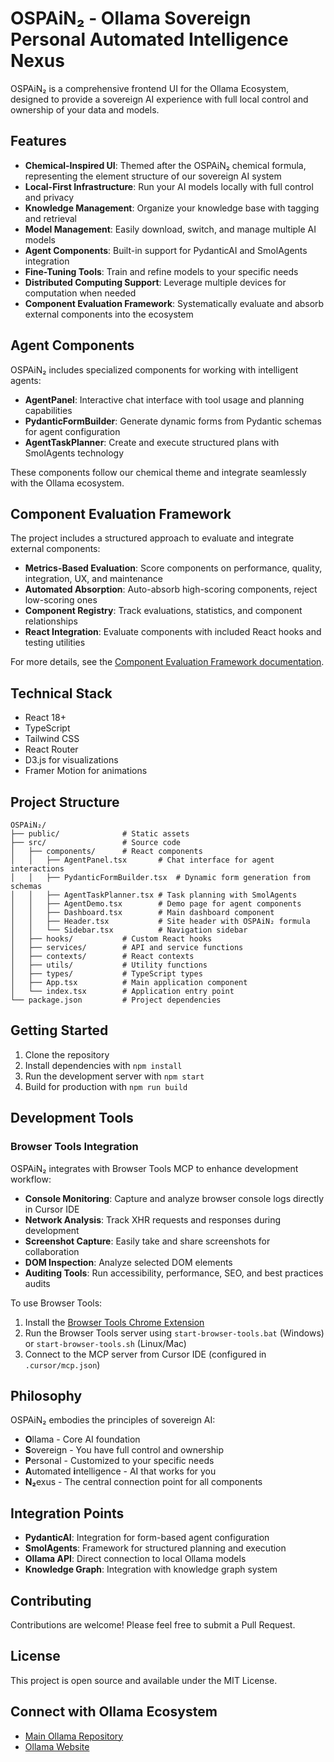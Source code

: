 # OSPAiN₂ - Ollama Sovereign Personal Automated Intelligence Nexus

OSPAiN₂ is a comprehensive frontend UI for the Ollama Ecosystem, designed to provide a sovereign AI experience with full local control and ownership of your data and models.

## Features

- **Chemical-Inspired UI**: Themed after the OSPAiN₂ chemical formula, representing the element structure of our sovereign AI system
- **Local-First Infrastructure**: Run your AI models locally with full control and privacy
- **Knowledge Management**: Organize your knowledge base with tagging and retrieval
- **Model Management**: Easily download, switch, and manage multiple AI models
- **Agent Components**: Built-in support for PydanticAI and SmolAgents integration
- **Fine-Tuning Tools**: Train and refine models to your specific needs
- **Distributed Computing Support**: Leverage multiple devices for computation when needed
- **Component Evaluation Framework**: Systematically evaluate and absorb external components into the ecosystem

## Agent Components

OSPAiN₂ includes specialized components for working with intelligent agents:

- **AgentPanel**: Interactive chat interface with tool usage and planning capabilities
- **PydanticFormBuilder**: Generate dynamic forms from Pydantic schemas for agent configuration
- **AgentTaskPlanner**: Create and execute structured plans with SmolAgents technology

These components follow our chemical theme and integrate seamlessly with the Ollama ecosystem.

## Component Evaluation Framework

The project includes a structured approach to evaluate and integrate external components:

- **Metrics-Based Evaluation**: Score components on performance, quality, integration, UX, and maintenance
- **Automated Absorption**: Auto-absorb high-scoring components, reject low-scoring ones
- **Component Registry**: Track evaluations, statistics, and component relationships
- **React Integration**: Evaluate components with included React hooks and testing utilities

For more details, see the [Component Evaluation Framework documentation](./docs/component_evaluation.md).

## Technical Stack

- React 18+
- TypeScript
- Tailwind CSS
- React Router
- D3.js for visualizations
- Framer Motion for animations

## Project Structure

```
OSPAiN₂/
├── public/              # Static assets
├── src/                 # Source code
│   ├── components/      # React components
│   │   ├── AgentPanel.tsx       # Chat interface for agent interactions
│   │   ├── PydanticFormBuilder.tsx  # Dynamic form generation from schemas
│   │   ├── AgentTaskPlanner.tsx # Task planning with SmolAgents
│   │   ├── AgentDemo.tsx        # Demo page for agent components
│   │   ├── Dashboard.tsx        # Main dashboard component
│   │   ├── Header.tsx           # Site header with OSPAiN₂ formula
│   │   └── Sidebar.tsx          # Navigation sidebar
│   ├── hooks/           # Custom React hooks
│   ├── services/        # API and service functions
│   ├── contexts/        # React contexts
│   ├── utils/           # Utility functions
│   ├── types/           # TypeScript types
│   ├── App.tsx          # Main application component
│   └── index.tsx        # Application entry point
└── package.json         # Project dependencies
```

## Getting Started

1. Clone the repository
2. Install dependencies with `npm install`
3. Run the development server with `npm start`
4. Build for production with `npm run build`

## Development Tools

### Browser Tools Integration

OSPAiN₂ integrates with Browser Tools MCP to enhance development workflow:

- **Console Monitoring**: Capture and analyze browser console logs directly in Cursor IDE
- **Network Analysis**: Track XHR requests and responses during development
- **Screenshot Capture**: Easily take and share screenshots for collaboration
- **DOM Inspection**: Analyze selected DOM elements
- **Auditing Tools**: Run accessibility, performance, SEO, and best practices audits

To use Browser Tools:

1. Install the [Browser Tools Chrome Extension](https://github.com/AgentDeskAI/browser-tools-mcp)
2. Run the Browser Tools server using `start-browser-tools.bat` (Windows) or `start-browser-tools.sh` (Linux/Mac)
3. Connect to the MCP server from Cursor IDE (configured in `.cursor/mcp.json`)

## Philosophy

OSPAiN₂ embodies the principles of sovereign AI:

- **O**llama - Core AI foundation
- **S**overeign - You have full control and ownership
- **P**ersonal - Customized to your specific needs
- **A**utomated **i**ntelligence - AI that works for you
- **N₂**exus - The central connection point for all components

## Integration Points

- **PydanticAI**: Integration for form-based agent configuration
- **SmolAgents**: Framework for structured planning and execution
- **Ollama API**: Direct connection to local Ollama models
- **Knowledge Graph**: Integration with knowledge graph system

## Contributing

Contributions are welcome! Please feel free to submit a Pull Request.

## License

This project is open source and available under the MIT License.

## Connect with Ollama Ecosystem

- [Main Ollama Repository](https://github.com/ollama/ollama)
- [Ollama Website](https://ollama.com)
